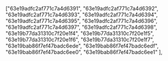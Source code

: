 ["63e19adfc2af771c7a4d6391", "63e19adfc2af771c7a4d6392", "63e19adfc2af771c7a4d6393", "63e19adfc2af771c7a4d6394", "63e19adfc2af771c7a4d6395", "63e19adfc2af771c7a4d6396", "63e19adfc2af771c7a4d6397", "63e19adfc2af771c7a4d6398", "63e19b77da31310c7f20e1f4", "63e19b77da31310c7f20e1f5", "63e19b77da31310c7f20e1f6", "63e19b77da31310c7f20e1f7", "63e19bab86f7ef47badc6ede", "63e19bab86f7ef47badc6edf", "63e19bab86f7ef47badc6ee0", "63e19bab86f7ef47badc6ee1" ],
